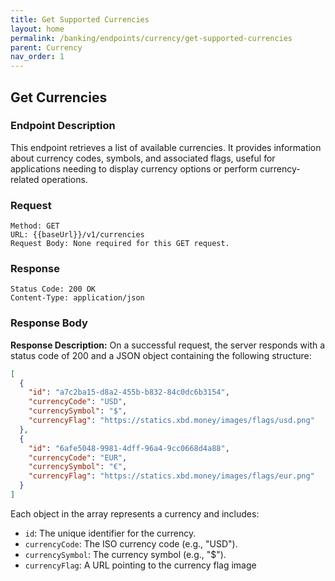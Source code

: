 ```yaml
---
title: Get Supported Currencies
layout: home
permalink: /banking/endpoints/currency/get-supported-currencies
parent: Currency
nav_order: 1
---
```


## Get Currencies

### Endpoint Description

This endpoint retrieves a list of available currencies. It provides information about currency codes, symbols, and associated flags, useful for applications needing to display currency options or perform currency-related operations.

### Request

```
Method: GET
URL: {{baseUrl}}/v1/currencies
Request Body: None required for this GET request.
```

### Response

```
Status Code: 200 OK
Content-Type: application/json
```

### Response Body

**Response Description:** On a successful request, the server responds with a status code of 200 and a JSON object containing the following structure:

```json
[
  {
    "id": "a7c2ba15-d8a2-455b-b832-84c0dc6b3154",
    "currencyCode": "USD",
    "currencySymbol": "$",
    "currencyFlag": "https://statics.xbd.money/images/flags/usd.png"
  },
  {
    "id": "6afe5048-9981-4dff-96a4-9cc0668d4a88",
    "currencyCode": "EUR",
    "currencySymbol": "€",
    "currencyFlag": "https://statics.xbd.money/images/flags/eur.png"
  }
]
```

Each object in the array represents a currency and includes:

- `id`: The unique identifier for the currency.
- `currencyCode`: The ISO currency code (e.g., "USD").
- `currencySymbol`: The currency symbol (e.g., "$").
- `currencyFlag`: A URL pointing to the currency flag image
